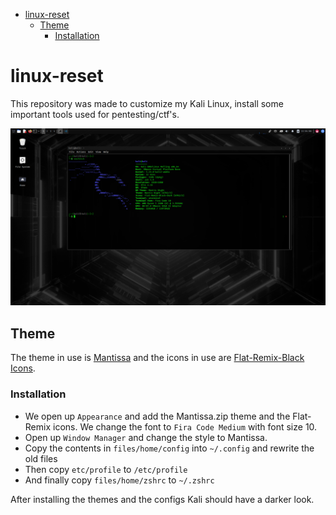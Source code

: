 - [linux-reset](#linux-reset)
  - [Theme](#theme)
    - [Installation](#installation)

# linux-reset

This repository was made to customize my Kali Linux, install some important tools used for pentesting/ctf's.  

![Look of it](image.png)

## Theme

The theme in use is [Mantissa](https://github.com/mantissa-/mantis-theme) and the icons in use are [Flat-Remix-Black Icons](https://www.gnome-look.org/p/1012430/).

### Installation

- We open up `Appearance` and add the Mantissa.zip theme and the Flat-Remix icons. We change the font to `Fira Code Medium` with font size 10.
- Open up `Window Manager` and change the style to Mantissa.
- Copy the contents in `files/home/config` into `~/.config` and rewrite the old files
- Then copy `etc/profile` to `/etc/profile`
- And finally copy `files/home/zshrc` to `~/.zshrc`

After installing the themes and the configs Kali should have a darker look.
